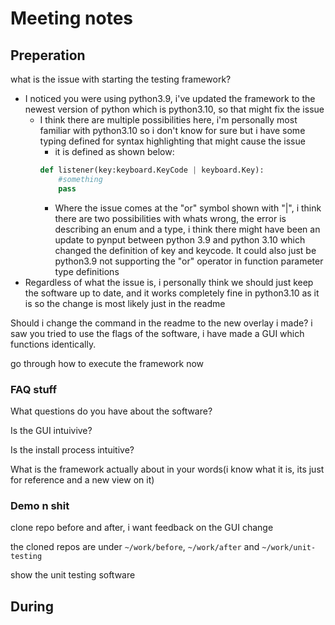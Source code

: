# Meeting notes
## Preperation
what is the issue with starting the testing framework?
*	I noticed you were using python3.9, i've updated the framework to the newest version of python which is python3.10, so that might fix the issue
	*	I think there are multiple possibilities here, i'm personally most familiar with python3.10 so i don't know for sure but i have some typing defined for syntax highlighting that might cause the issue
		*	it is defined as shown below:
		```python
		def listener(key:keyboard.KeyCode | keyboard.Key):
			#something
			pass
		```
		*	Where the issue comes at the "or" symbol shown with "|", i think there are two possibilities with whats wrong, the error is describing an enum and a type, i think there might have been an update to pynput between python 3.9 and python 3.10 which changed the definition of key and keycode. It could also just be python3.9 not supporting the "or" operator in function parameter type definitions
*	Regardless of what the issue is, i personally think we should just keep the software up to date, and it works completely fine in python3.10 as it is so the change is most likely just in the readme

Should i change the command in the readme to the new overlay i made? i saw you tried to use the flags of the software, i have made a GUI which functions identically.

go through how to execute the framework now
### FAQ stuff
What questions do you have about the software?

Is the GUI intuivive?

Is the install process intuitive?

What is the framework actually about in your words(i know what it is, its just for reference and a new view on it)

### Demo n shit
clone repo before and after, i want feedback on the GUI change

the cloned repos are under `~/work/before`, `~/work/after` and `~/work/unit-testing`

show the unit testing software
## During
